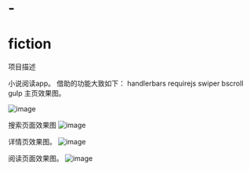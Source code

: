 # -
# fiction
项目描述

小说阅读app。
借助的功能大致如下：
handlerbars
requirejs
swiper
bscroll
gulp
主页效果图。
 
![image](https://camo.githubusercontent.com/9e727f05749437d92cb18ef95d5a098572af79e5/68747470733a2f2f747970656f6679682e6769746875622e696f2f626f6f6b43697479732f706167652f686f6d652e706e67)

搜索页面效果图
![image](https://camo.githubusercontent.com/6c110498541ecafedaf59aceb26a78e78bdfa460/68747470733a2f2f747970656f6679682e6769746875622e696f2f626f6f6b43697479732f706167652f7365617263682e706e67)

详情页效果图。
![image](https://camo.githubusercontent.com/f8cfc968ad1c72e0d357bd1c824c7c5d9c952974/68747470733a2f2f747970656f6679682e6769746875622e696f2f626f6f6b43697479732f706167652f64657461696c2e706e67)

阅读页面效果图。 
![image](https://camo.githubusercontent.com/385c3c5b05fef8d1ef79ec2a4de67d41c7689774/68747470733a2f2f747970656f6679682e6769746875622e696f2f626f6f6b43697479732f706167652f726561642e706e67)
